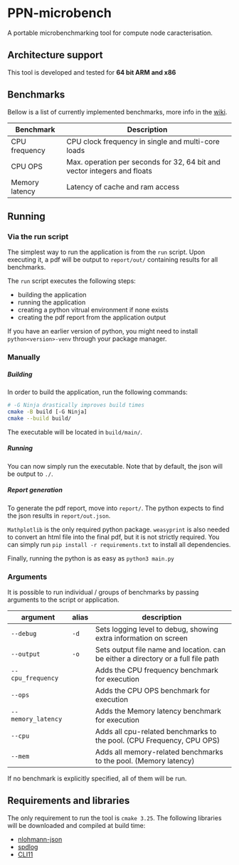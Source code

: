 # PPN-microbench

A portable microbenchmarking tool for compute node caracterisation.

## Architecture support

This tool is developed and tested for **64 bit ARM and x86**

## Benchmarks

Bellow is a list of currently implemented benchmarks, more info in the [wiki](https://github.com/ppn-microbench/ppn-microbench/wiki).

| Benchmark | Description |
|---|---|
| CPU frequency | CPU clock frequency in single and multi-core loads |
| CPU OPS | Max. operation per seconds for 32, 64 bit and vector integers and floats |
| Memory latency | Latency of cache and ram access |

## Running

### Via the run script

The simplest way to run the application is from the `run` script. Upon executing it, a pdf will be output to `report/out/` containing results for all benchmarks.

The `run` script executes the following steps:
 - building the application
 - running the application
 - creating a python vitrual environment if none exists
 - creating the pdf report from the application output

If you have an earlier version of python, you might need to install `python<version>-venv` through your package manager.

### Manually

##### Building

In order to build the application, run the following commands:

```bash
# -G Ninja drastically improves build times
cmake -B build [-G Ninja]
cmake --build build/
```

The executable will be located in `build/main/`.

##### Running

You can now simply run the executable. Note that by default, the json will be output to `./`.

##### Report generation

To generate the pdf report, move into `report/`. The python expects to find the json results in `report/out.json`.

`Mathplotlib` is the only required python package. `weasyprint` is also needed to convert an html file into the final pdf, but it is not strictly required. You can simply run `pip install -r requirements.txt` to install all dependencies.

Finally, running the python is as easy as `python3 main.py`

### Arguments

It is possible to run individual / groups of benchmarks by passing arguments to the script or application.

| argument           | alias | description                                                                       |
| ------------------ | ----- | --------------------------------------------------------------------------------- |
| `--debug`          | `-d`  | Sets logging level to debug, showing extra information on screen                  |
| `--output`         | `-o`  | Sets output file name and location. can be either a directory or a full file path |
| `--cpu_frequency`  |       | Adds the CPU frequency benchmark for execution                                    |
| `--ops`            |       | Adds the CPU OPS benchmark for execution                                          |
| `--memory_latency` |       | Adds the Memory latency benchmark for execution                                   |
| `--cpu`            |       | Adds all cpu-related benchmarks to the pool. (CPU Frequency, CPU OPS)             |
| `--mem`            |       | Adds all memory-related benchmarks to the pool. (Memory latency)                  |

If no benchmark is explicitly specified, all of them will be run.

## Requirements and libraries

The only requirement to run the tool is `cmake 3.25`. The following libraries will be downloaded and compiled at build time:
 - [nlohmann-json](https://github.com/nlohmann/json)
 - [spdlog](https://github.com/gabime/spdlog)
 - [CLI11](https://github.com/CLIUtils/CLI11)